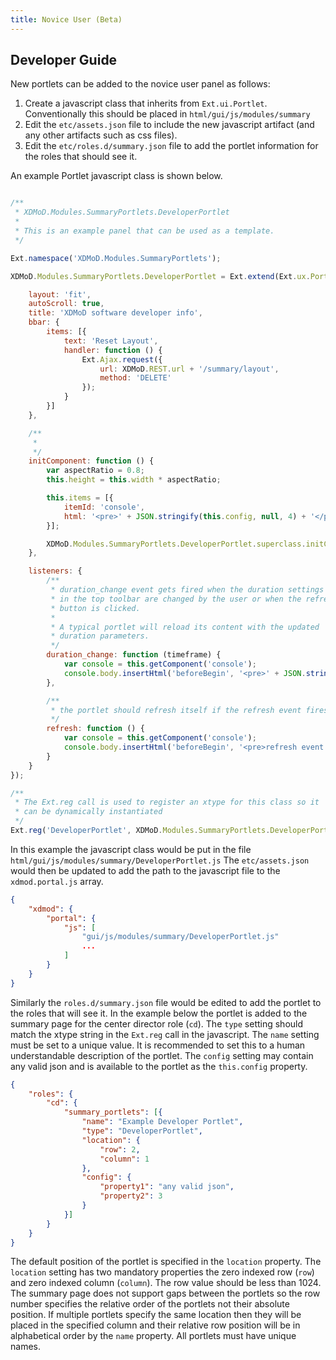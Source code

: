 ```yaml
---
title: Novice User (Beta)
---
```


Developer Guide
---------------

New portlets can be added to the novice user panel as follows:

1. Create a javascript class that inherits from `Ext.ui.Portlet`. Conventionally this should be placed in `html/gui/js/modules/summary`
1. Edit the `etc/assets.json` file to include the new javascript artifact (and any other artifacts such as css files).
1. Edit the `etc/roles.d/summary.json` file to add the portlet information for the roles that should see it.


An example Portlet javascript class is shown below.

```javascript

/**
 * XDMoD.Modules.SummaryPortlets.DeveloperPortlet
 *
 * This is an example panel that can be used as a template.
 */

Ext.namespace('XDMoD.Modules.SummaryPortlets');

XDMoD.Modules.SummaryPortlets.DeveloperPortlet = Ext.extend(Ext.ux.Portlet, {

    layout: 'fit',
    autoScroll: true,
    title: 'XDMoD software developer info',
    bbar: {
        items: [{
            text: 'Reset Layout',
            handler: function () {
                Ext.Ajax.request({
                    url: XDMoD.REST.url + '/summary/layout',
                    method: 'DELETE'
                });
            }
        }]
    },

    /**
     *
     */
    initComponent: function () {
        var aspectRatio = 0.8;
        this.height = this.width * aspectRatio;

        this.items = [{
            itemId: 'console',
            html: '<pre>' + JSON.stringify(this.config, null, 4) + '</pre>'
        }];

        XDMoD.Modules.SummaryPortlets.DeveloperPortlet.superclass.initComponent.apply(this, arguments);
    },

    listeners: {
        /**
         * duration_change event gets fired when the duration settings
         * in the top toolbar are changed by the user or when the refresh
         * button is clicked.
         *
         * A typical portlet will reload its content with the updated
         * duration parameters.
         */
        duration_change: function (timeframe) {
            var console = this.getComponent('console');
            console.body.insertHtml('beforeBegin', '<pre>' + JSON.stringify(timeframe, null, 4) + '</pre>');
        },

        /**
         * the portlet should refresh itself if the refresh event fires
         */
        refresh: function () {
            var console = this.getComponent('console');
            console.body.insertHtml('beforeBegin', '<pre>refresh event fired</pre>');
        }
    }
});

/**
 * The Ext.reg call is used to register an xtype for this class so it
 * can be dynamically instantiated
 */
Ext.reg('DeveloperPortlet', XDMoD.Modules.SummaryPortlets.DeveloperPortlet);
```

In this example the javascript class would be put in the file `html/gui/js/modules/summary/DeveloperPortlet.js`
The `etc/assets.json` would then be updated to add the path to the javascript file
to the `xdmod.portal.js` array.

```json
{
    "xdmod": {
        "portal": {
            "js": [
                "gui/js/modules/summary/DeveloperPortlet.js"
                ...
            ]
        }
    }
}
```

Similarly the `roles.d/summary.json` file would be edited to add the portlet to the roles that
will see it. In the example below the portlet is added to the summary page for
the center director role (`cd`). The `type` setting should match the xtype string
in the `Ext.reg` call in the javascript.  The `name` setting must be set to a
unique value. It is recommended to set this to a human understandable
description of the portlet. The `config` setting  may contain any valid json
and is available to the portlet as the `this.config` property.

```json
{
    "roles": {
        "cd": {
            "summary_portlets": [{
                "name": "Example Developer Portlet",
                "type": "DeveloperPortlet",
                "location": {
                    "row": 2,
                    "column": 1
                },
                "config": {
                    "property1": "any valid json",
                    "property2": 3
                }
            }]
        }
    }
}
```

The default position of the portlet is specified in the `location` property.
The `location` setting has two mandatory properties the zero indexed row (`row`)
and zero indexed column (`column`). The row value should be less than 1024.
The summary page does not support gaps between the portlets so the row number
specifies the relative order of the portlets not their absolute position.
If multiple portlets specify the same location then they will be placed
in the specified column and their relative row position will be in alphabetical
order by the `name` property. All portlets must have unique names.
